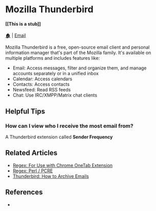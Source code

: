 # Mozilla Thunderbird

####  [[This is a stub]]

[🏚️](../README.md) | [Email](/email/index.md)

Mozilla Thunderbird is a free, open-source email client and personal information manager that's part of the Mozilla family. It's available on multiple platforms and includes features like:

- Email: Access messages, filter and organize them, and manage accounts separately or in a unified inbox
- Calendar: Access calendars
- Contacts: Access contacts
- Newsfeed: Read RSS feeds
- Chat: Use IRC/XMPP/Matrix chat clients

## Helpful Tips

### How can I view who I receive the most email from?

A Thunderbird extension called **Sender Frequency**

## Related Articles

- [Regex: For Use with Chrome OneTab Extension](/how-to/regex-onetab.md)
- [Regex: Perl / PCRE](/how-to/regex-perl-pcre.md)
- [Thunderbird: How to Archive Emails](/how-to/tbird-archive-emails.md)


## References

- 
